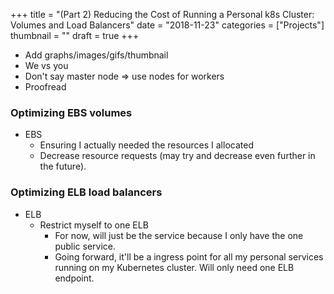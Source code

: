 +++
title = "(Part 2) Reducing the Cost of Running a Personal k8s Cluster: Volumes and Load Balancers"
date = "2018-11-23"
categories = ["Projects"]
thumbnail = ""
draft = true
+++

- Add graphs/images/gifs/thumbnail
- We vs you
- Don't say master node => use nodes for workers
- Proofread

### Optimizing EBS volumes

  - EBS
    - Ensuring I actually needed the resources I allocated
    - Decrease resource requests (may try and decrease even further in the
      future).

### Optimizing ELB load balancers

- ELB
  - Restrict myself to one ELB
    - For now, will just be the service because I only have the one public
      service.
    - Going forward, it'll be a ingress point for all my personal services
      running on my Kubernetes cluster. Will only need one ELB endpoint.
